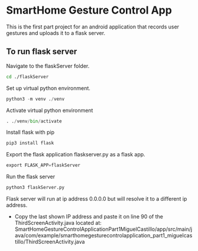 # SmartHome Gesture Control App
This is the first part project for an android application that records user
gestures and uploads it to a flask server.

## To run flask server
Navigate to the flaskServer folder.

```bash
cd ./flaskServer
```
Set up virtual python environment.
```python
python3 -m venv ./venv
```

Activate virtual python environment
```python
. ./venv/bin/activate
```

Install flask with pip
```python
pip3 install flask
```

Export the flask application flaskserver.py as a flask app.
```python
export FLASK_APP=flaskServer
```

Run the flask server
```python
python3 flaskServer.py
```

Flask server will run at ip address 0.0.0.0 but will resolve it to a different ip address.
 - Copy the last shown IP address and paste it on line 90 of the ThirdScreenActivity.java located at: SmartHomeGestureControlApplicationPart1MiguelCastillo/app/src/main/java/com/example/smarthomegesturecontrolapplication_part1_miguelcastillo/ThirdScreenActivity.java
